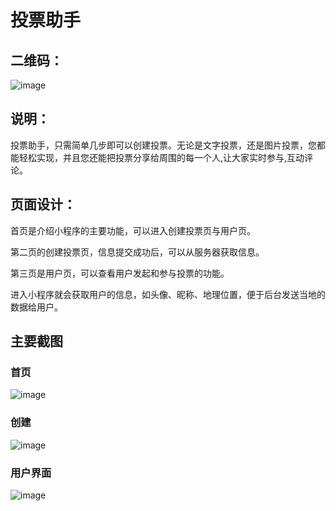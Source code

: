 # 投票助手

## 二维码：
![image](https://github.com/laijunqiang/web-wechat-2017/blob/master/1514080901216/images/11.png)

## 说明：
投票助手，只需简单几步即可以创建投票。无论是文字投票，还是图片投票，您都能轻松实现，并且您还能把投票分享给周围的每一个人,让大家实时参与,互动评论。

## 页面设计：
首页是介绍小程序的主要功能，可以进入创建投票页与用户页。

第二页的创建投票页，信息提交成功后，可以从服务器获取信息。

第三页是用户页，可以查看用户发起和参与投票的功能。

进入小程序就会获取用户的信息，如头像、昵称、地理位置，便于后台发送当地的数据给用户。

## 主要截图
### 首页
![image](https://github.com/laijunqiang/web-wechat-2017/blob/master/1514080901216/images/22.png)

### 创建
![image](https://github.com/laijunqiang/web-wechat-2017/blob/master/1514080901216/images/33.png)

### 用户界面
![image](https://github.com/laijunqiang/web-wechat-2017/blob/master/1514080901216/images/44.png)
